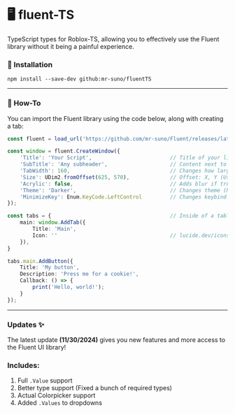 # 🖥️ fluent-TS
TypeScript types for Roblox-TS, allowing you to effectively use the Fluent library without it being a painful experience.

### 🔌 Installation

```
npm install --save-dev github:mr-suno/fluentTS
```

---

### 📖 How-To

You can import the Fluent library using the code below,
along with creating a tab:
```ts
const fluent = load_url('https://github.com/mr-suno/Fluent/releases/latest/download/main.lua') as Fluent;

const window = fluent.CreateWindow({
    'Title': 'Your Script',                         // Title of your library
    'SubTitle': 'Any subheader',                    // Content next to title
    'TabWidth': 160,                                // Changes how large (X axis) the tabs are
    'Size': UDim2.fromOffset(625, 570),             // Offset: X, Y (Use Udim2.fromScale() for Scale!)
    'Acrylic': false,                               // Adds blur if true
    'Theme': 'Darker',                              // Changes theme (No docs, sorry!)
    'MinimizeKey': Enum.KeyCode.LeftControl         // Changes keybind (Enum)
});

const tabs = {                                      // Inside of a table is optional
    main: window.AddTab({
        Title: 'Main',
        Icon: ''                                    // lucide.dev/icons for Icons!
    }),
}

tabs.main.AddButton({
    Title: 'My button',
    Description: 'Press me for a cookie!',
    Callback: () => {
        print('Hello, world!');
    }
});
```

---

### Updates ✨

The latest update **(11/30/2024)** gives you new features and more access to the Fluent UI library!

### Includes:
1. Full `.Value` support
2. Better type support (Fixed a bunch of required types)
3. Actual Colorpicker support
4. Added `.Values` to dropdowns
